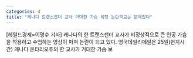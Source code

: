 ```yaml
---
categories: d
title: "캐나다 트랜스젠더 교사 거대한 가슴 복장 논란학교는 문제없다"
---
```

[헤럴드경제=이명수 기자] 캐나다의 한 트랜스젠더 교사가 비정상적으로 큰 인공 가슴을 착용하고 수업하는 영상이 퍼져 논란이 되고 있다. 영국데일리메일은 25일(현지시간) 캐나다 온타리오주의 한 교사가 거대한 가슴 보